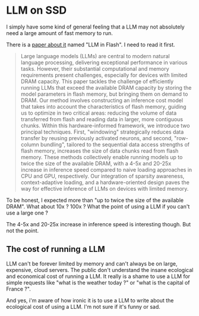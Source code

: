 # LLM on SSD

I simply have some kind of general feeling that a LLM may not absolutely need a large amount of fast memory to run.

There is a [paper about it](https://arxiv.org/abs/2312.11514) named "LLM in Flash".
I need to read it first.

> Large language models (LLMs) are central to modern natural language processing, delivering exceptional performance in various tasks. However, their substantial computational and memory requirements present challenges, especially for devices with limited DRAM capacity. This paper tackles the challenge of efficiently running LLMs that exceed the available DRAM capacity by storing the model parameters in flash memory, but bringing them on demand to DRAM. Our method involves constructing an inference cost model that takes into account the characteristics of flash memory, guiding us to optimize in two critical areas: reducing the volume of data transferred from flash and reading data in larger, more contiguous chunks. Within this hardware-informed framework, we introduce two principal techniques. First, "windowing" strategically reduces data transfer by reusing previously activated neurons, and second, "row-column bundling", tailored to the sequential data access strengths of flash memory, increases the size of data chunks read from flash memory. These methods collectively enable running models up to twice the size of the available DRAM, with a 4-5x and 20-25x increase in inference speed compared to naive loading approaches in CPU and GPU, respectively. Our integration of sparsity awareness, context-adaptive loading, and a hardware-oriented design paves the way for effective inference of LLMs on devices with limited memory.

To be honest, I expected more than  "up to twice the size of the available DRAM".
What about 10x ? 100x ? What the point of using a LLM if you can't use a large one ?

The 4-5x and 20-25x increase in inference speed is interesting though. But not the point.

## The cost of running a LLM

LLM can't be forever limited by memory and can't always be on large, expensive, cloud servers.
The public don't understand the insane ecological and economical cost of running a LLM.
It really is a shame to use a LLM for simple requests like "what is the weather today ?" or "what is the capital of France ?".

And yes, i'm aware of how ironic it is to use a LLM to write about the ecological cost of using a LLM. 
I'm not sure if it's funny or sad.

